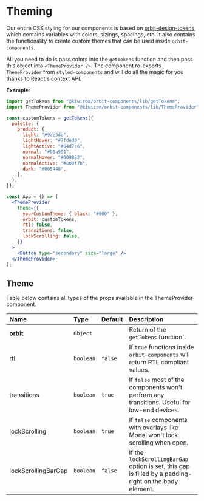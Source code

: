 # Theming

Our entire CSS styling for our components is based on [orbit-design-tokens](https://github.com/kiwicom/orbit-design-tokens), which contains variables with colors, sizings, spacings, etc. It also contains the functionality to create custom themes that can be used inside `orbit-components`.

All you need to do is pass colors into the `getTokens` function and then pass this object into `<ThemeProvider />`. The component re-exports `ThemeProvider` from `styled-components` and will do all the magic for you thanks to React's context API.

**Example:**

```jsx
import getTokens from "@kiwicom/orbit-components/lib/getTokens";
import ThemeProvider from "@kiwicom/orbit-components/lib/ThemeProvider";

const customTokens = getTokens({
  palette: {
    product: {
      light: "#9ae5da",
      lightHover: "#7fded0",
      lightActive: "#64d7c6",
      normal: "#00a991",
      normalHover: "#009882",
      normalActive: "#008f7b",
      dark: "#005448",
    },
  },
});

const App = () => (
  <ThemeProvider
    theme={{
      yourCustomTheme: { black: "#000" },
      orbit: customTokens,
      rtl: false,
      transitions: false,
      lockScrolling: false,
    }}
  >
    <Button type="secondary" size="large" />
  </ThemeProvider>
);
```

## Theme

Table below contains all types of the props available in the ThemeProvider component.

| Name                | Type      | Default | Description                                                                                            |
| :------------------ | :-------- | :------ | :----------------------------------------------------------------------------------------------------- |
| **orbit**           | `Object`  |         | Return of the `getTokens` function`.                                                                   |
| rtl                 | `boolean` | `false` | If `true` functions inside `orbit-components` will return RTL compliant values.                        |
| transitions         | `boolean` | `true`  | If `false` most of the components won't perform any transitions. Useful for low-end devices.           |
| lockScrolling       | `boolean` | `true`  | If `false` components with overlays like Modal won't lock scrolling when open.                         |
| lockScrollingBarGap | `boolean` | `false` | If the `lockScrollingBarGap` option is set, this gap is filled by a padding-right on the body element. |
